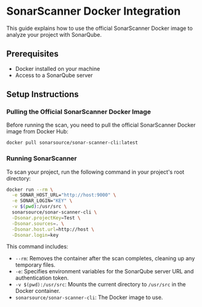 # SonarScanner Docker Integration

This guide explains how to use the official SonarScanner Docker image to analyze your project with SonarQube.

## Prerequisites

- Docker installed on your machine
- Access to a SonarQube server

## Setup Instructions

### Pulling the Official SonarScanner Docker Image

Before running the scan, you need to pull the official SonarScanner Docker image from Docker Hub:

```bash
docker pull sonarsource/sonar-scanner-cli:latest
```

### Running SonarScanner

To scan your project, run the following command in your project's root directory:

```bash
docker run --rm \
  -e SONAR_HOST_URL="http://host:9000" \
  -e SONAR_LOGIN="KEY" \
  -v $(pwd):/usr/src \
  sonarsource/sonar-scanner-cli \
  -Dsonar.projectKey=Test \
  -Dsonar.sources=. \
  -Dsonar.host.url=http://host \
  -Dsonar.login=key
```

This command includes:

- `--rm`: Removes the container after the scan completes, cleaning up any temporary files.
- `-e`: Specifies environment variables for the SonarQube server URL and authentication token.
- `-v $(pwd):/usr/src`: Mounts the current directory to `/usr/src` in the Docker container.
- `sonarsource/sonar-scanner-cli`: The Docker image to use.

